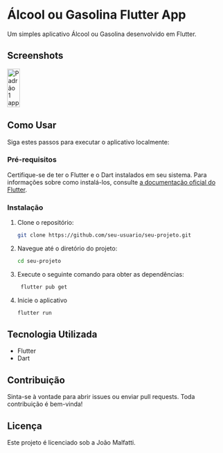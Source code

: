 
# Álcool ou Gasolina Flutter App

Um simples aplicativo Álcool ou Gasolina  desenvolvido em Flutter.

## Screenshots

<div style="display: flex; justify-content: space-between; margin-bottom: 20px;">
  <img src="https://github.com/joaomalfatti/Alcool_ou_Gasolina/assets/57470914/25a96abe-1629-4545-b080-b1de4f0dbf8c" alt="Padrão 1 app" width="24%">
</div>

## Como Usar

Siga estes passos para executar o aplicativo localmente:

### Pré-requisitos

Certifique-se de ter o Flutter e o Dart instalados em seu sistema. Para informações sobre como instalá-los, consulte [a documentação oficial do Flutter](https://flutter.dev/docs/get-started/install).

### Instalação

1. Clone o repositório:

   ```bash
   git clone https://github.com/seu-usuario/seu-projeto.git
2. Navegue até o diretório do projeto:
   ```bash
   cd seu-projeto
3. Execute o seguinte comando para obter as dependências: 
   ```bash
    flutter pub get
4. Inicie o aplicativo
	 ```bash
	 flutter run
## Tecnologia Utilizada
-   Flutter
-   Dart
## Contribuição
Sinta-se à vontade para abrir issues ou enviar pull requests. Toda contribuição é bem-vinda!
## Licença
Este projeto é licenciado sob a João Malfatti.

